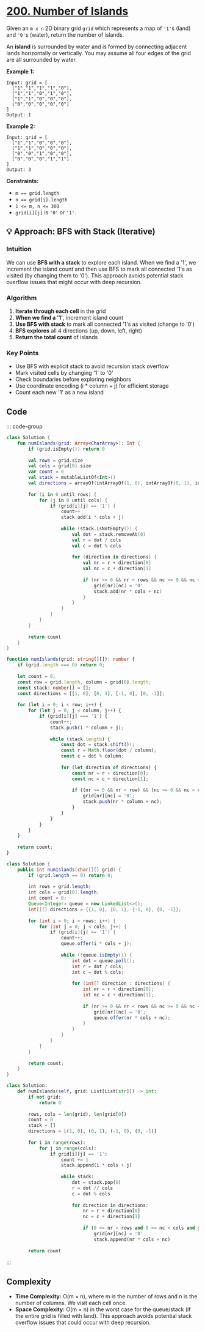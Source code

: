 # [200. Number of Islands](https://leetcode.com/problems/number-of-islands/description/?envType=study-plan-v2&envId=top-interview-150)<Badge type="warning" text="Medium" />

Given an <code>m x n</code> 2D binary grid <code>grid</code> which represents a map of <code>'1'</code>s (land) and <code>'0'</code>s (water), return the number of islands.

An **island**  is surrounded by water and is formed by connecting adjacent lands horizontally or vertically. You may assume all four edges of the grid are all surrounded by water.

**Example 1:** 

```
Input: grid = [
  ["1","1","1","1","0"],
  ["1","1","0","1","0"],
  ["1","1","0","0","0"],
  ["0","0","0","0","0"]
]
Output: 1
```

**Example 2:** 

```
Input: grid = [
  ["1","1","0","0","0"],
  ["1","1","0","0","0"],
  ["0","0","1","0","0"],
  ["0","0","0","1","1"]
]
Output: 3
```

**Constraints:** 

- <code>m == grid.length</code>
- <code>n == grid[i].length</code>
- <code>1 <= m, n <= 300</code>
- <code>grid[i][j]</code> is <code>'0'</code> or <code>'1'</code>.

## 💡 Approach: BFS with Stack (Iterative)

### Intuition

We can use **BFS with a stack** to explore each island. When we find a '1', we increment the island count and then use BFS to mark all connected '1's as visited (by changing them to '0'). This approach avoids potential stack overflow issues that might occur with deep recursion.

### Algorithm

1. **Iterate through each cell** in the grid
2. **When we find a '1'**, increment island count
3. **Use BFS with stack** to mark all connected '1's as visited (change to '0')
4. **BFS explores** all 4 directions (up, down, left, right)
5. **Return the total count** of islands

### Key Points

- Use BFS with explicit stack to avoid recursion stack overflow
- Mark visited cells by changing '1' to '0'
- Check boundaries before exploring neighbors
- Use coordinate encoding (i * column + j) for efficient storage
- Count each new '1' as a new island

## Code

::: code-group

```kotlin [Kotlin]
class Solution {
    fun numIslands(grid: Array<CharArray>): Int {
        if (grid.isEmpty()) return 0
        
        val rows = grid.size
        val cols = grid[0].size
        var count = 0
        val stack = mutableListOf<Int>()
        val directions = arrayOf(intArrayOf(1, 0), intArrayOf(0, 1), intArrayOf(-1, 0), intArrayOf(0, -1))
        
        for (i in 0 until rows) {
            for (j in 0 until cols) {
                if (grid[i][j] == '1') {
                    count++
                    stack.add(i * cols + j)
                    
                    while (stack.isNotEmpty()) {
                        val dot = stack.removeAt(0)
                        val r = dot / cols
                        val c = dot % cols
                        
                        for (direction in directions) {
                            val nr = r + direction[0]
                            val nc = c + direction[1]
                            
                            if (nr >= 0 && nr < rows && nc >= 0 && nc < cols && grid[nr][nc] == '1') {
                                grid[nr][nc] = '0'
                                stack.add(nr * cols + nc)
                            }
                        }
                    }
                }
            }
        }
        
        return count
    }
}
```

```typescript [TypeScript]
function numIslands(grid: string[][]): number {
    if (grid.length === 0) return 0;
    
    let count = 0;
    const row = grid.length, column = grid[0].length;
    const stack: number[] = [];
    const directions = [[1, 0], [0, 1], [-1, 0], [0, -1]];
    
    for (let i = 0; i < row; i++) {
        for (let j = 0; j < column; j++) {
            if (grid[i][j] === '1') {
                count++;
                stack.push(i * column + j);
                
                while (stack.length) {
                    const dot = stack.shift()!;
                    const r = Math.floor(dot / column);
                    const c = dot % column;
                    
                    for (let direction of directions) {
                        const nr = r + direction[0];
                        const nc = c + direction[1];
                        
                        if ((nr >= 0 && nr < row) && (nc >= 0 && nc < column) && (grid[nr][nc] === '1')) {
                            grid[nr][nc] = '0';
                            stack.push(nr * column + nc);
                        }
                    }
                }
            }
        }
    }
    
    return count;
}
```

```java [Java]
class Solution {
    public int numIslands(char[][] grid) {
        if (grid.length == 0) return 0;
        
        int rows = grid.length;
        int cols = grid[0].length;
        int count = 0;
        Queue<Integer> queue = new LinkedList<>();
        int[][] directions = {{1, 0}, {0, 1}, {-1, 0}, {0, -1}};
        
        for (int i = 0; i < rows; i++) {
            for (int j = 0; j < cols; j++) {
                if (grid[i][j] == '1') {
                    count++;
                    queue.offer(i * cols + j);
                    
                    while (!queue.isEmpty()) {
                        int dot = queue.poll();
                        int r = dot / cols;
                        int c = dot % cols;
                        
                        for (int[] direction : directions) {
                            int nr = r + direction[0];
                            int nc = c + direction[1];
                            
                            if (nr >= 0 && nr < rows && nc >= 0 && nc < cols && grid[nr][nc] == '1') {
                                grid[nr][nc] = '0';
                                queue.offer(nr * cols + nc);
                            }
                        }
                    }
                }
            }
        }
        
        return count;
    }
}
```

```python [Python]
class Solution:
    def numIslands(self, grid: List[List[str]]) -> int:
        if not grid:
            return 0
        
        rows, cols = len(grid), len(grid[0])
        count = 0
        stack = []
        directions = [(1, 0), (0, 1), (-1, 0), (0, -1)]
        
        for i in range(rows):
            for j in range(cols):
                if grid[i][j] == '1':
                    count += 1
                    stack.append(i * cols + j)
                    
                    while stack:
                        dot = stack.pop(0)
                        r = dot // cols
                        c = dot % cols
                        
                        for direction in directions:
                            nr = r + direction[0]
                            nc = c + direction[1]
                            
                            if (0 <= nr < rows and 0 <= nc < cols and grid[nr][nc] == '1'):
                                grid[nr][nc] = '0'
                                stack.append(nr * cols + nc)
        
        return count
```

:::

## Complexity

- **Time Complexity:** O(m × n), where m is the number of rows and n is the number of columns. We visit each cell once.
- **Space Complexity:** O(m × n) in the worst case for the queue/stack (if the entire grid is filled with land). This approach avoids potential stack overflow issues that could occur with deep recursion.